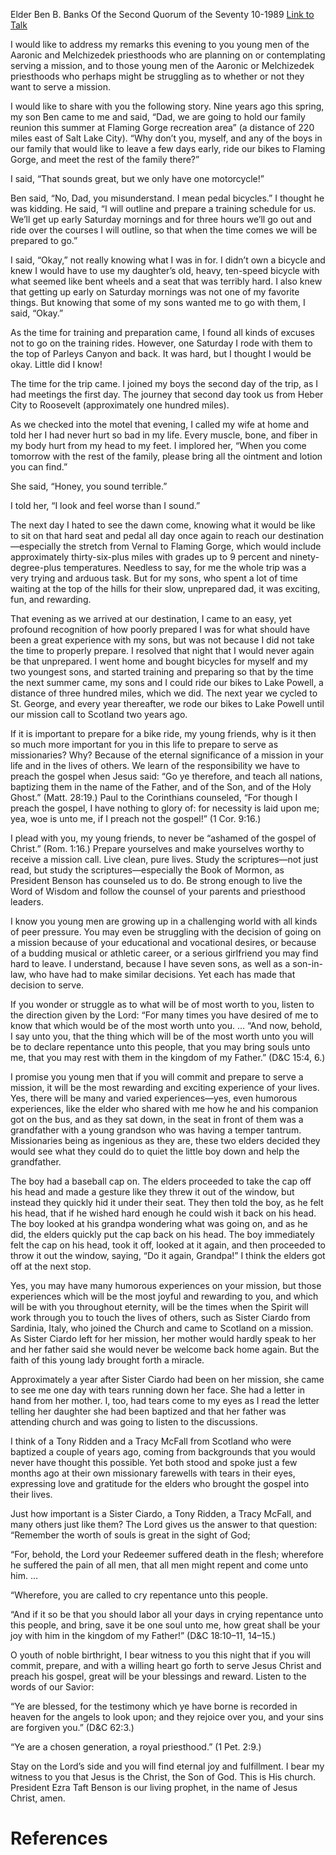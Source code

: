 Elder Ben B. Banks
Of the Second Quorum of the Seventy
10-1989
[Link to Talk](https://www.churchofjesuschrist.org/study/general-conference/1989/10/the-value-of-preparation?lang=eng)

I would like to address my remarks this evening to you young men of the Aaronic and Melchizedek priesthoods who are planning on or contemplating serving a mission, and to those young men of the Aaronic or Melchizedek priesthoods who perhaps might be struggling as to whether or not they want to serve a mission.

I would like to share with you the following story. Nine years ago this spring, my son Ben came to me and said, “Dad, we are going to hold our family reunion this summer at Flaming Gorge recreation area” (a distance of 220 miles east of Salt Lake City). “Why don’t you, myself, and any of the boys in our family that would like to leave a few days early, ride our bikes to Flaming Gorge, and meet the rest of the family there?”

I said, “That sounds great, but we only have one motorcycle!”

Ben said, “No, Dad, you misunderstand. I mean pedal bicycles.” I thought he was kidding. He said, “I will outline and prepare a training schedule for us. We’ll get up early Saturday mornings and for three hours we’ll go out and ride over the courses I will outline, so that when the time comes we will be prepared to go.”

I said, “Okay,” not really knowing what I was in for. I didn’t own a bicycle and knew I would have to use my daughter’s old, heavy, ten-speed bicycle with what seemed like bent wheels and a seat that was terribly hard. I also knew that getting up early on Saturday mornings was not one of my favorite things. But knowing that some of my sons wanted me to go with them, I said, “Okay.”

As the time for training and preparation came, I found all kinds of excuses not to go on the training rides. However, one Saturday I rode with them to the top of Parleys Canyon and back. It was hard, but I thought I would be okay. Little did I know!

The time for the trip came. I joined my boys the second day of the trip, as I had meetings the first day. The journey that second day took us from Heber City to Roosevelt (approximately one hundred miles).

As we checked into the motel that evening, I called my wife at home and told her I had never hurt so bad in my life. Every muscle, bone, and fiber in my body hurt from my head to my feet. I implored her, “When you come tomorrow with the rest of the family, please bring all the ointment and lotion you can find.”



She said, “Honey, you sound terrible.”

I told her, “I look and feel worse than I sound.”

The next day I hated to see the dawn come, knowing what it would be like to sit on that hard seat and pedal all day once again to reach our destination—especially the stretch from Vernal to Flaming Gorge, which would include approximately thirty-six-plus miles with grades up to 9 percent and ninety-degree-plus temperatures. Needless to say, for me the whole trip was a very trying and arduous task. But for my sons, who spent a lot of time waiting at the top of the hills for their slow, unprepared dad, it was exciting, fun, and rewarding.

That evening as we arrived at our destination, I came to an easy, yet profound recognition of how poorly prepared I was for what should have been a great experience with my sons, but was not because I did not take the time to properly prepare. I resolved that night that I would never again be that unprepared. I went home and bought bicycles for myself and my two youngest sons, and started training and preparing so that by the time the next summer came, my sons and I could ride our bikes to Lake Powell, a distance of three hundred miles, which we did. The next year we cycled to St. George, and every year thereafter, we rode our bikes to Lake Powell until our mission call to Scotland two years ago.

If it is important to prepare for a bike ride, my young friends, why is it then so much more important for you in this life to prepare to serve as missionaries? Why? Because of the eternal significance of a mission in your life and in the lives of others. We learn of the responsibility we have to preach the gospel when Jesus said: “Go ye therefore, and teach all nations, baptizing them in the name of the Father, and of the Son, and of the Holy Ghost.” (Matt. 28:19.) Paul to the Corinthians counseled, “For though I preach the gospel, I have nothing to glory of: for necessity is laid upon me; yea, woe is unto me, if I preach not the gospel!” (1 Cor. 9:16.)

I plead with you, my young friends, to never be “ashamed of the gospel of Christ.” (Rom. 1:16.) Prepare yourselves and make yourselves worthy to receive a mission call. Live clean, pure lives. Study the scriptures—not just read, but study the scriptures—especially the Book of Mormon, as President Benson has counseled us to do. Be strong enough to live the Word of Wisdom and follow the counsel of your parents and priesthood leaders.

I know you young men are growing up in a challenging world with all kinds of peer pressure. You may even be struggling with the decision of going on a mission because of your educational and vocational desires, or because of a budding musical or athletic career, or a serious girlfriend you may find hard to leave. I understand, because I have seven sons, as well as a son-in-law, who have had to make similar decisions. Yet each has made that decision to serve.

If you wonder or struggle as to what will be of most worth to you, listen to the direction given by the Lord: “For many times you have desired of me to know that which would be of the most worth unto you. … “And now, behold, I say unto you, that the thing which will be of the most worth unto you will be to declare repentance unto this people, that you may bring souls unto me, that you may rest with them in the kingdom of my Father.” (D&C 15:4, 6.)

I promise you young men that if you will commit and prepare to serve a mission, it will be the most rewarding and exciting experience of your lives. Yes, there will be many and varied experiences—yes, even humorous experiences, like the elder who shared with me how he and his companion got on the bus, and as they sat down, in the seat in front of them was a grandfather with a young grandson who was having a temper tantrum. Missionaries being as ingenious as they are, these two elders decided they would see what they could do to quiet the little boy down and help the grandfather.

The boy had a baseball cap on. The elders proceeded to take the cap off his head and made a gesture like they threw it out of the window, but instead they quickly hid it under their seat. They then told the boy, as he felt his head, that if he wished hard enough he could wish it back on his head. The boy looked at his grandpa wondering what was going on, and as he did, the elders quickly put the cap back on his head. The boy immediately felt the cap on his head, took it off, looked at it again, and then proceeded to throw it out the window, saying, “Do it again, Grandpa!” I think the elders got off at the next stop.

Yes, you may have many humorous experiences on your mission, but those experiences which will be the most joyful and rewarding to you, and which will be with you throughout eternity, will be the times when the Spirit will work through you to touch the lives of others, such as Sister Ciardo from Sardinia, Italy, who joined the Church and came to Scotland on a mission. As Sister Ciardo left for her mission, her mother would hardly speak to her and her father said she would never be welcome back home again. But the faith of this young lady brought forth a miracle.

Approximately a year after Sister Ciardo had been on her mission, she came to see me one day with tears running down her face. She had a letter in hand from her mother. I, too, had tears come to my eyes as I read the letter telling her daughter she had been baptized and that her father was attending church and was going to listen to the discussions.

I think of a Tony Ridden and a Tracy McFall from Scotland who were baptized a couple of years ago, coming from backgrounds that you would never have thought this possible. Yet both stood and spoke just a few months ago at their own missionary farewells with tears in their eyes, expressing love and gratitude for the elders who brought the gospel into their lives.

Just how important is a Sister Ciardo, a Tony Ridden, a Tracy McFall, and many others just like them? The Lord gives us the answer to that question: “Remember the worth of souls is great in the sight of God;

“For, behold, the Lord your Redeemer suffered death in the flesh; wherefore he suffered the pain of all men, that all men might repent and come unto him. …

“Wherefore, you are called to cry repentance unto this people.

“And if it so be that you should labor all your days in crying repentance unto this people, and bring, save it be one soul unto me, how great shall be your joy with him in the kingdom of my Father!” (D&C 18:10–11, 14–15.)

O youth of noble birthright, I bear witness to you this night that if you will commit, prepare, and with a willing heart go forth to serve Jesus Christ and preach his gospel, great will be your blessings and reward. Listen to the words of our Savior:

“Ye are blessed, for the testimony which ye have borne is recorded in heaven for the angels to look upon; and they rejoice over you, and your sins are forgiven you.” (D&C 62:3.)

“Ye are a chosen generation, a royal priesthood.” (1 Pet. 2:9.)

Stay on the Lord’s side and you will find eternal joy and fulfillment. I bear my witness to you that Jesus is the Christ, the Son of God. This is His church. President Ezra Taft Benson is our living prophet, in the name of Jesus Christ, amen.

# References
